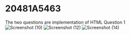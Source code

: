 # 20481A5463
The two questions are implementation of HTML 
Question 1
![Screenshot (10)](https://github.com/yp723/20481A5463/assets/81978809/991ee817-7716-4e6d-93b8-f6de445bdbc4)
![Screenshot (12)](https://github.com/yp723/20481A5463/assets/81978809/74b72556-c682-4e22-9183-b80987769e64)
![Screenshot (14)](https://github.com/yp723/20481A5463/assets/81978809/aec6be32-416a-43ad-ba40-ad3e1a6ca9ce)
